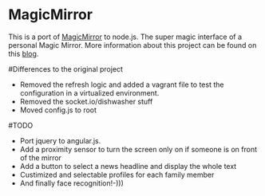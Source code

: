 MagicMirror
===========

This is a port of [MagicMirror](https://github.com/MichMich/MagicMirror) to node.js. The super magic interface of a personal Magic Mirror. More information about this project can be found on this [blog](http://michaelteeuw.nl/tagged/magicmirror).

#Differences to the original project

* Removed the refresh logic and added a vagrant file to test the configuration in a virtualized environment.
* Removed the socket.io/dishwasher stuff
* Moved config.js to root

#TODO

* Port jquery to angular.js.
* Add a proximity sensor to turn the screen only on if someone is on front of the mirror
* Add a button to select a news headline and display the whole text
* Custimized and selectable profiles for each family member
* And finally face recognition!-)))
